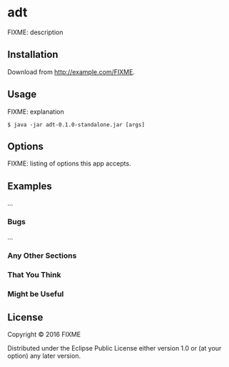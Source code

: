 # adt

FIXME: description

## Installation

Download from http://example.com/FIXME.

## Usage

FIXME: explanation

    $ java -jar adt-0.1.0-standalone.jar [args]

## Options

FIXME: listing of options this app accepts.

## Examples

...

### Bugs

...

### Any Other Sections
### That You Think
### Might be Useful

## License

Copyright © 2016 FIXME

Distributed under the Eclipse Public License either version 1.0 or (at
your option) any later version.
